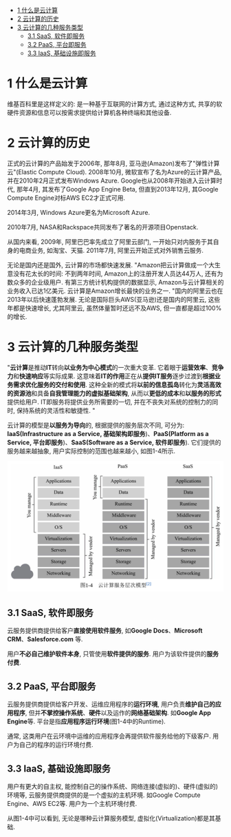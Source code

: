 
<!-- @import "[TOC]" {cmd="toc" depthFrom=1 depthTo=6 orderedList=false} -->

<!-- code_chunk_output -->

- [1 什么是云计算](#1-什么是云计算)
- [2 云计算的历史](#2-云计算的历史)
- [3 云计算的几种服务类型](#3-云计算的几种服务类型)
  - [3.1 SaaS, 软件即服务](#31-saas软件即服务)
  - [3.2 PaaS, 平台即服务](#32-paas平台即服务)
  - [3.3 IaaS, 基础设施即服务](#33-iaas基础设施即服务)

<!-- /code_chunk_output -->

# 1 什么是云计算

维基百科里是这样定义的: 是一种基于互联网的计算方式, 通过这种方式, 共享的软硬件资源和信息可以按需求提供给计算机各种终端和其他设备.

# 2 云计算的历史

正式的云计算的产品始发于2006年, 那年8月, 亚马逊(Amazon)发布了"弹性计算云"(Elastic Compute Cloud). 2008年10月, 微软宣布了名为Azure的云计算产品, 并在2010年2月正式发布Windows Azure. Google也从2008年开始进入云计算时代, 那年4月, 其发布了Google App Engine Beta, 但直到2013年12月, 其Google Compute Engine对标AWS EC2才正式可用. 

2014年3月, Windows Azure更名为Microsoft Azure.

2010年7月, NASA和Rackspace共同发布了著名的开源项目Openstack. 

从国内来看, 2009年, 阿里巴巴率先成立了阿里云部门, 一开始只对内服务于其自身的电商业务, 如淘宝、天猫. 2011年7月, 阿里云开始正式对外销售云服务. 

无论是国内还是国外, 云计算的市场都快速发展. "Amazon把云计算做成一个大生意没有花太长的时间: 不到两年时间, Amazon上的注册开发人员达44万人, 还有为数众多的企业级用户. 有第三方统计机构提供的数据显示, Amazon与云计算相关的业务收入已达1亿美元. 云计算是Amazon增长最快的业务之一. "国内的阿里云也在2013年以后快速蓬勃发展. 无论是国际巨头AWS(亚马逊)还是国内的阿里云, 这些年都是快速增长, 尤其阿里云, 虽然体量暂时还远不及AWS, 但一直都是超过100%的增长. 

# 3 云计算的几种服务类型

"**云计算**是推动**IT**转向**以业务为中心模式**的一次重大变革. 它着眼于**运营效率**、**竞争力**和**快速响应**等实际成果. 这意味着**IT的作用**正在从**提供IT服务**逐步过渡到**根据业务需求优化服务的交付和使用**. 这种全新的模式将**以前的信息孤岛**转化为**灵活高效的资源池**和具备**自我管理能力的虚拟基础架构**, 从而以**更低的成本**和**以服务的形式**提供给用户. IT即服务将提供业务所需要的一切, 并在不丧失对系统的控制力的同时, 保持系统的灵活性和敏捷性. "

云计算的模型是**以服务为导向**的, 根据提供的服务层次不同, 可分为: **IaaS(Infrastructure as a Service, 基础架构即服务**)、**PaaS(Platform as a Service, 平台即服务**)、**SaaS(Software as a Service, 软件即服务**). 它们提供的服务越来越抽象, 用户实际控制的范围也越来越小, 如图1-4所示. 

![](./images/2019-05-12-21-48-06.png)

## 3.1 SaaS, 软件即服务

云服务提供商提供给客户**直接使用软件服务**, 如**Google Docs**、**Microsoft CRM**、**Salesforce.com** 等. 

用户**不必自己维护软件本身**, 只管使用**软件提供的服务**. 用户为该软件提供的**服务付费**. 

## 3.2 PaaS, 平台即服务

云服务提供商提供给客户开发、运维应用程序的**运行环境**, 用户负责**维护自己的应用程序**, 但并**不掌控操作系统**、**硬件**以及运作的**网络基础架构**. 如**Google App Engine**等. 平台是指**应用程序运行环境**(图1-4中的Runtime). 

通常, 这类用户在云环境中运维的应用程序会再提供软件服务给他的下级客户. 用户为自己的程序的运行环境付费. 

## 3.3 IaaS, 基础设施即服务

用户有更大的自主权, 能控制自己的操作系统、网络连接(虚拟的)、硬件(虚拟的)环境等, 云服务提供商提供的是一个虚拟的主机环境. 如Google Compute Engine、AWS EC2等. 用户为一个主机环境付费. 

从图1-4中可以看到, 无论是哪种云计算服务模型, 虚拟化(Virtualization)都是其基础. 


